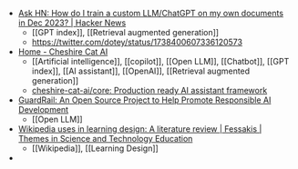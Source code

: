 - [Ask HN: How do I train a custom LLM/ChatGPT on my own documents in Dec 2023? | Hacker News](https://news.ycombinator.com/item?id=38759877)
	- [[GPT index]], [[Retrieval augmented generation]]
	- https://twitter.com/dotey/status/1738400607336120573
- [Home - Cheshire Cat AI](https://cheshirecat.ai/)
	- [[Artificial intelligence]], [[copilot]], [[Open LLM]], [[Chatbot]], [[GPT index]], [[AI assistant]], [[OpenAI]], [[Retrieval augmented generation]]
	- [cheshire-cat-ai/core: Production ready AI assistant framework](https://github.com/cheshire-cat-ai/core)
- [GuardRail: An Open Source Project to Help Promote Responsible AI Development](https://news.itsfoss.com/guardrail/)
	- [[Open LLM]]
- [Wikipedia uses in learning design: A literature review | Fessakis | Themes in Science and Technology Education](http://earthlab.uoi.gr/ojs/theste/index.php/theste/article/view/109)
	- [[Wikipedia]], [[Learning Design]]
-